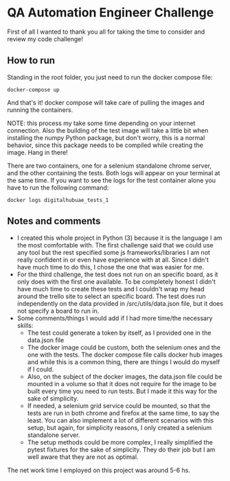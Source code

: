# QA Automation Engineer Challenge
First of all I wanted to thank you all for taking the time to consider and review my code challenge!

## How to run
Standing in the root folder, you just need to run the docker compose file:
```
docker-compose up
```
And that's it! docker compose will take care of pulling the images and running the containers. 

NOTE: this process my take some time depending on your internet connection. Also the building of the test image will take a little bit when installing the numpy Python package, but don't worry, this is a normal behavior, since this package needs to be compiled while creating the image. Hang in there!

There are two containers, one for a selenium standalone chrome server, and the other containing the tests. Both logs will appear on your terminal at the same time. If you want to see the logs for the test container alone you have to run the following command:
```
docker logs digitalhubuae_tests_1
```

## Notes and comments
- I created this whole project in Python (3) because it is the language I am the most comfortable with. The first challenge said that we could use any tool but the rest specified some js frameworks/libraries I am not really confident in or even have experience with at all. Since I didn't have much time to do this, I chose the one that was easier for me.
- For the third challenge, the test does not run on an specific board, as it only does with the first one available. To be completely honest I didn't have much time to create these tests and I couldn't wrap my head around the trello site to select an specific board. The test does run independently on the data provided in /src/utils/data.json file, but it does not specify a board to run in.
- Some comments/things I would add if I had more time/the necessary skills:
  - The test could generate a token by itself, as I provided one in the data.json file 
  - The docker image could be custom, both the selenium ones and the one with the tests. The docker compose file calls docker hub images and while this is a common thing, there are things I would do myself if I could.
  - Also, on the subject of the docker images, the data.json file could be mounted in a volume so that it does not require for the image to be built every time you need to run tests. But I made it this way for the sake of simplicity.
  - If needed, a selenium grid service could be mounted, so that the tests are run in both chrome and firefox at the same time, to say the least. You can also implement a lot of different scenarios with this setup, but again, for simplicity reasons, I only created a selenium standalone server.
  - The setup methods could be more complex, I really simplified the pytest fixtures for the sake of simplicity. They do their job but I am well aware that they are not as optimal.
  
The net work time I employed on this project was around 5-6 hs.
